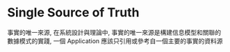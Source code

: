 # Single Source of Truth

事實的唯一來源, 在系統設計與理論中, 事實的唯一來源是構建信息模型和關聯的數據模式的實踐, 一個 Application 應該只引用或參考自一個主要的事實的資料源